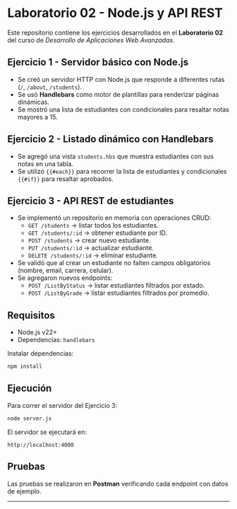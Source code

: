 # Laboratorio 02 - Node.js y API REST

Este repositorio contiene los ejercicios desarrollados en el
**Laboratorio 02** del curso de *Desarrollo de Aplicaciones Web
Avanzadas*.

## Ejercicio 1 - Servidor básico con Node.js

-   Se creó un servidor HTTP con Node.js que responde a diferentes rutas
    (`/`, `/about`, `/students`).
-   Se usó **Handlebars** como motor de plantillas para renderizar
    páginas dinámicas.
-   Se mostró una lista de estudiantes con condicionales para resaltar
    notas mayores a 15.

## Ejercicio 2 - Listado dinámico con Handlebars

-   Se agregó una vista `students.hbs` que muestra estudiantes con sus
    notas en una tabla.
-   Se utilizó `{{#each}}` para recorrer la lista de estudiantes y
    condicionales `{{#if}}` para resaltar aprobados.

## Ejercicio 3 - API REST de estudiantes

-   Se implementó un repositorio en memoria con operaciones CRUD:
    -   `GET /students` → listar todos los estudiantes.
    -   `GET /students/:id` → obtener estudiante por ID.
    -   `POST /students` → crear nuevo estudiante.
    -   `PUT /students/:id` → actualizar estudiante.
    -   `DELETE /students/:id` → eliminar estudiante.
-   Se validó que al crear un estudiante no falten campos obligatorios
    (nombre, email, carrera, celular).
-   Se agregaron nuevos endpoints:
    -   `POST /ListByStatus` → listar estudiantes filtrados por estado.
    -   `POST /ListByGrade` → listar estudiantes filtrados por promedio.

## Requisitos

-   Node.js v22+
-   Dependencias: `handlebars`

Instalar dependencias:

``` bash
npm install
```

## Ejecución

Para correr el servidor del Ejercicio 3:

``` bash
node server.js
```

El servidor se ejecutará en:

    http://localhost:4000

## Pruebas

Las pruebas se realizaron en **Postman** verificando cada endpoint con
datos de ejemplo.

------------------------------------------------------------------------

